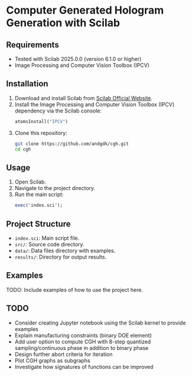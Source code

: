 # Computer Generated Hologram Generation with Scilab

## Requirements

-   Tested with Scilab 2025.0.0 (version 6.1.0 or higher)
-   Image Processing and Computer Vision Toolbox (IPCV)

## Installation

1. Download and install Scilab from [Scilab Official Website](https://www.scilab.org/download).
2. Install the Image Processing and Computer Vision Toolbox (IPCV) dependency via the Scilab console:
    ```scilab
    atomsInstall("IPCV")
    ```
3. Clone this repository:
    ```sh
    git clone https://github.com/andgdk/cgh.git
    cd cgh
    ```

## Usage

1. Open Scilab.
2. Navigate to the project directory.
3. Run the main script:
    ```scilab
    exec('index.sci');
    ```

## Project Structure

-   `index.sci`: Main script file.
-   `src/`: Source code directory.
-   `data/`: Data files directory with examples.
-   `results/`: Directory for output results.

## Examples

TODO: Include examples of how to use the project here.

## TODO

-   Consider creating Jupyter notebook using the Scilab kernel to provide examples
-   Explain manufacturing constraints (binary DOE element)
-   Add user option to compute CGH with 8-step quantized sampling/continuous phase in addition to binary phase
-   Design further abort criteria for iteration
-   Plot CGH graphs as subgraphs
-   Investigate how signatures of functions can be improved
